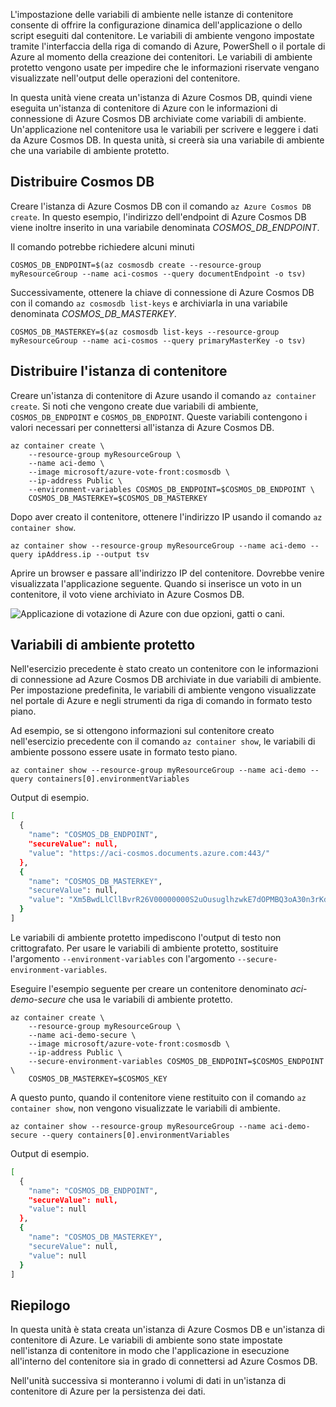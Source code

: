 L'impostazione delle variabili di ambiente nelle istanze di contenitore consente di offrire la configurazione dinamica dell'applicazione o dello script eseguiti dal contenitore. Le variabili di ambiente vengono impostate tramite l'interfaccia della riga di comando di Azure, PowerShell o il portale di Azure al momento della creazione dei contenitori. Le variabili di ambiente protetto vengono usate per impedire che le informazioni riservate vengano visualizzate nell'output delle operazioni del contenitore.

In questa unità viene creata un'istanza di Azure Cosmos DB, quindi viene eseguita un'istanza di contenitore di Azure con le informazioni di connessione di Azure Cosmos DB archiviate come variabili di ambiente. Un'applicazione nel contenitore usa le variabili per scrivere e leggere i dati da Azure Cosmos DB. In questa unità, si creerà sia una variabile di ambiente che una variabile di ambiente protetto.

## <a name="deploy-cosmose-db"></a>Distribuire Cosmos DB

Creare l'istanza di Azure Cosmos DB con il comando `az Azure Cosmos DB create`. In questo esempio, l'indirizzo dell'endpoint di Azure Cosmos DB viene inoltre inserito in una variabile denominata *COSMOS_DB_ENDPOINT*.

Il comando potrebbe richiedere alcuni minuti

```azurecli
COSMOS_DB_ENDPOINT=$(az cosmosdb create --resource-group myResourceGroup --name aci-cosmos --query documentEndpoint -o tsv)
```

Successivamente, ottenere la chiave di connessione di Azure Cosmos DB con il comando `az cosmosdb list-keys` e archiviarla in una variabile denominata *COSMOS_DB_MASTERKEY*.

```azurecli
COSMOS_DB_MASTERKEY=$(az cosmosdb list-keys --resource-group myResourceGroup --name aci-cosmos --query primaryMasterKey -o tsv)
```

## <a name="deploy-container-instance"></a>Distribuire l'istanza di contenitore

Creare un'istanza di contenitore di Azure usando il comando `az container create`. Si noti che vengono create due variabili di ambiente, `COSMOS_DB_ENDPOINT` e `COSMOS_DB_ENDPOINT`. Queste variabili contengono i valori necessari per connettersi all'istanza di Azure Cosmos DB.

```azurecli
az container create \
    --resource-group myResourceGroup \
    --name aci-demo \
    --image microsoft/azure-vote-front:cosmosdb \
    --ip-address Public \
    --environment-variables COSMOS_DB_ENDPOINT=$COSMOS_DB_ENDPOINT \
    COSMOS_DB_MASTERKEY=$COSMOS_DB_MASTERKEY
```

Dopo aver creato il contenitore, ottenere l'indirizzo IP usando il comando `az container show`.

```azurecli
az container show --resource-group myResourceGroup --name aci-demo --query ipAddress.ip --output tsv
```

Aprire un browser e passare all'indirizzo IP del contenitore. Dovrebbe venire visualizzata l'applicazione seguente. Quando si inserisce un voto in un contenitore, il voto viene archiviato in Azure Cosmos DB.

![Applicazione di votazione di Azure con due opzioni, gatti o cani.](../media-draft/azure-vote.png)

## <a name="secured-environment-variables"></a>Variabili di ambiente protetto

Nell'esercizio precedente è stato creato un contenitore con le informazioni di connessione ad Azure Cosmos DB archiviate in due variabili di ambiente. Per impostazione predefinita, le variabili di ambiente vengono visualizzate nel portale di Azure e negli strumenti da riga di comando in formato testo piano.

Ad esempio, se si ottengono informazioni sul contenitore creato nell'esercizio precedente con il comando `az container show`, le variabili di ambiente possono essere usate in formato testo piano.

```azurecli
az container show --resource-group myResourceGroup --name aci-demo --query containers[0].environmentVariables
```

Output di esempio.

```bash
[
  {
    "name": "COSMOS_DB_ENDPOINT",
    "secureValue": null,
    "value": "https://aci-cosmos.documents.azure.com:443/"
  },
  {
    "name": "COSMOS_DB_MASTERKEY",
    "secureValue": null,
    "value": "Xm5BwdLlCllBvrR26V00000000S2uOusuglhzwkE7dOPMBQ3oA30n3rKd8PKA13700000000095ynys863Ghgw=="
  }
]
```

Le variabili di ambiente protetto impediscono l'output di testo non crittografato. Per usare le variabili di ambiente protetto, sostituire l'argomento `--environment-variables` con l'argomento `--secure-environment-variables`.

Eseguire l'esempio seguente per creare un contenitore denominato *aci-demo-secure* che usa le variabili di ambiente protetto.

```azurecli
az container create \
    --resource-group myResourceGroup \
    --name aci-demo-secure \
    --image microsoft/azure-vote-front:cosmosdb \
    --ip-address Public \
    --secure-environment-variables COSMOS_DB_ENDPOINT=$COSMOS_ENDPOINT \
    COSMOS_DB_MASTERKEY=$COSMOS_KEY
```

A questo punto, quando il contenitore viene restituito con il comando `az container show`, non vengono visualizzate le variabili di ambiente.

```azurecli
az container show --resource-group myResourceGroup --name aci-demo-secure --query containers[0].environmentVariables
```

Output di esempio.

```bash
[
  {
    "name": "COSMOS_DB_ENDPOINT",
    "secureValue": null,
    "value": null
  },
  {
    "name": "COSMOS_DB_MASTERKEY",
    "secureValue": null,
    "value": null
  }
]
```

## <a name="summary"></a>Riepilogo

In questa unità è stata creata un'istanza di Azure Cosmos DB e un'istanza di contenitore di Azure. Le variabili di ambiente sono state impostate nell'istanza di contenitore in modo che l'applicazione in esecuzione all'interno del contenitore sia in grado di connettersi ad Azure Cosmos DB.

Nell'unità successiva si monteranno i volumi di dati in un'istanza di contenitore di Azure per la persistenza dei dati.
